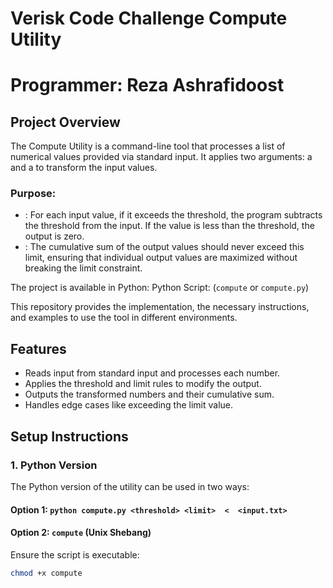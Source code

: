 # Verisk Code Challenge Compute Utility
# Programmer: Reza Ashrafidoost


## Project Overview

The Compute Utility is a command-line tool that processes a list of numerical values provided via standard input. It applies two arguments: a <threshold> and a <limit> to transform the input values.

### Purpose:
- <Threshold>: For each input value, if it exceeds the threshold, the program subtracts the threshold from the input. If the value is less than the threshold, the output is zero.
- <Limit>: The cumulative sum of the output values should never exceed this limit, ensuring that individual output values are maximized without breaking the limit constraint.

The project is available in Python:
Python Script: (`compute` or `compute.py`)


This repository provides the implementation, the necessary instructions, and examples to use the tool in different environments.

## Features
- Reads input from standard input and processes each number.
- Applies the threshold and limit rules to modify the output.
- Outputs the transformed numbers and their cumulative sum.
- Handles edge cases like exceeding the limit value.

## Setup Instructions

### 1. Python Version

The Python version of the utility can be used in two ways:

#### Option 1: `python compute.py <threshold> <limit>  <  <input.txt>`


#### Option 2: `compute` (Unix Shebang)

 Ensure the script is executable:
   ```bash
   chmod +x compute
